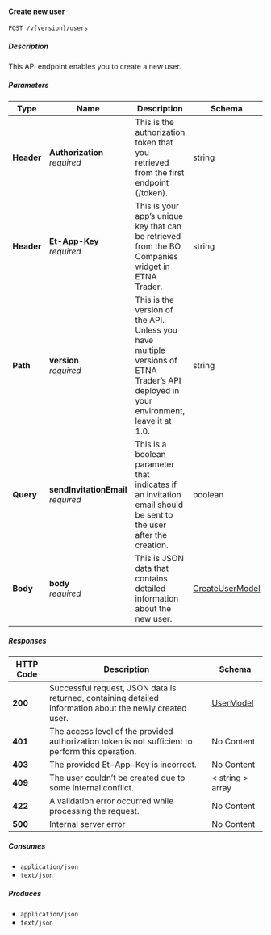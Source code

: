 
<a name="internalusers_createuser"></a>
#### Create new user
```
POST /v{version}/users
```


##### Description
This API endpoint enables you to create a new user.


##### Parameters

|Type|Name|Description|Schema|Default|
|---|---|---|---|---|
|**Header**|**Authorization**  <br>*required*|This is the authorization token that you retrieved from the first endpoint (/token).|string||
|**Header**|**Et-App-Key**  <br>*required*|This is your app’s unique key that can be retrieved from the BO Companies widget in ETNA Trader.|string||
|**Path**|**version**  <br>*required*|This is the version of the API. Unless you have multiple versions of ETNA Trader’s API deployed in your environment, leave it at 1.0.|string|`"1"`|
|**Query**|**sendInvitationEmail**  <br>*required*|This is a boolean parameter that indicates if an invitation email should be sent to the user after the creation.|boolean||
|**Body**|**body**  <br>*required*|This is JSON data that contains detailed information about the new user.|[CreateUserModel](#createusermodel)||


##### Responses

|HTTP Code|Description|Schema|
|---|---|---|
|**200**|Successful request, JSON data is returned, containing detailed information about the newly created user.|[UserModel](#usermodel)|
|**401**|The access level of the provided authorization token is not sufficient to perform this operation.|No Content|
|**403**|The provided Et-App-Key is incorrect.|No Content|
|**409**|The user couldn’t be created due to some internal conflict.|< string > array|
|**422**|A validation error occurred while processing the request.|No Content|
|**500**|Internal server error|No Content|


##### Consumes

* `application/json`
* `text/json`


##### Produces

* `application/json`
* `text/json`




